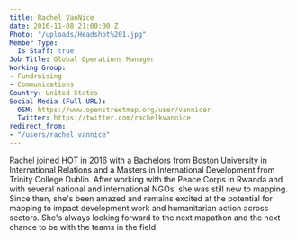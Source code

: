```yaml
---
title: Rachel VanNice
date: 2016-11-08 21:00:00 Z
Photo: "/uploads/Headshot%201.jpg"
Member Type:
  Is Staff: true
Job Title: Global Operations Manager
Working Group:
- Fundraising
- Communications
Country: United States
Social Media (Full URL):
  OSM: https://www.openstreetmap.org/user/vannicer
  Twitter: https://twitter.com/rachelkvannice
redirect_from:
- "/users/rachel_vannice"
---
```


Rachel joined HOT in 2016 with a Bachelors from Boston University in International Relations and a Masters in International Development from Trinity College Dublin. After working with the Peace Corps in Rwanda and with several national and international NGOs, she was still new to mapping. Since then, she's been amazed and remains excited at the potential for mapping to impact development work and humanitarian action across sectors. She's always looking forward to the next mapathon and the next chance to be with the teams in the field. 